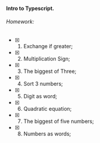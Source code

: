 #### Intro to Typescript.

###### Homework:

- [x] 01. Exchange if greater;
- [x] 02. Multiplication Sign;
- [x] 03. The biggest of Three;
- [x] 04. Sort 3 numbers;
- [x] 05. Digit as word;
- [x] 06. Quadratic equation;
- [x] 07. The biggest of five numbers;
- [x] 08. Numbers as words;

